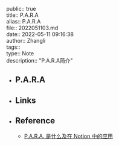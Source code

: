 public:: true  
title:: P.A.R.A  
alias:: P.A.R.A  
file:: 2022051103.md  
date:: 2022-05-11 09:16:38  
author:: Zhangli  
tags::  
type:: Note  
description:: "P.A.R.A简介"

- ## P.A.R.A
- ## Links
- ## Reference
	- [P.A.R.A. 是什么及在 Notion 中的应用](https://sspai.com/post/61459)
